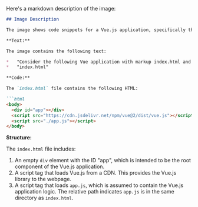 Here's a markdown description of the image:

```markdown
## Image Description

The image shows code snippets for a Vue.js application, specifically the content of `index.html`.

**Text:**

The image contains the following text:

*   "Consider the following Vue application with markup index.html and JavaScript app.js"
*   "index.html"

**Code:**

The `index.html` file contains the following HTML:

```html
<body>
  <div id="app"></div>
  <script src="https://cdn.jsdelivr.net/npm/vue@2/dist/vue.js"></script>
  <script src="./app.js"></script>
</body>
```

**Structure:**

The `index.html` file includes:

1.  An empty `div` element with the ID "app", which is intended to be the root component of the Vue.js application.
2.  A script tag that loads Vue.js from a CDN. This provides the Vue.js library to the webpage.
3.  A script tag that loads `app.js`, which is assumed to contain the Vue.js application logic.  The relative path indicates `app.js` is in the same directory as `index.html`.
```
